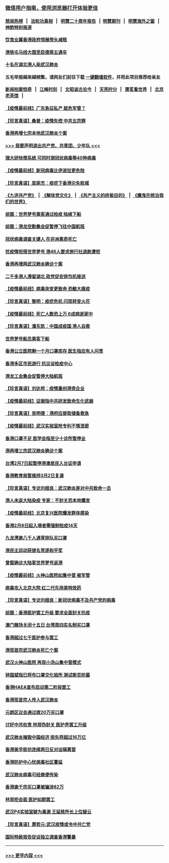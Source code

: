 ### [微信用户指南，使用浏览器打开体验更佳](https://github.com/gfw-breaker/banned-news1/blob/master/indexes/wechat-guide.md?t=0)
#### [禁闻热榜](热点新闻.md?t=0)  &nbsp;&nbsp;|&nbsp;&nbsp; [法轮功真相](https://github.com/gfw-breaker/truth/blob/master/README.md?t=0) &nbsp;&nbsp;|&nbsp;&nbsp; [明慧二十周年报告](https://github.com/gfw-breaker/mh-reports/blob/master/README.md?t=0) &nbsp;&nbsp;|&nbsp;&nbsp;[明慧期刊](https://github.com/gfw-breaker/mh-qikan) &nbsp;&nbsp;|&nbsp;&nbsp; [明慧海外之窗](https://github.com/gfw-breaker/mh-news/blob/master/README.md?t=0) &nbsp;&nbsp;|&nbsp;&nbsp; [神韵特别报道](https://github.com/gfw-breaker/mh-news/blob/master/shenyun.md?t=0)
#### [饮食业冀香港政府领展带头减租](../pages/nsc415/n11864876.md?t=02131244) 
#### [港铁屯马线大围至启德周五通车](../pages/nsc415/n11864842.md?t=02131244) 
#### [十名在湖北港人染武汉肺炎](../pages/nsc415/n11864807.md?t=02131244) 
#### 五毛举报越来越频繁，请网友们前往下载 [一键翻墙软件](https://github.com/gfw-breaker/ssr-accounts)，并将此项目推荐给亲友
#### [新闻拍案惊奇](https://github.com/gfw-breaker/banned-news1/blob/master/pages/link4.md) &nbsp;&nbsp;|&nbsp;&nbsp; [江峰时刻](https://github.com/gfw-breaker/banned-news1/blob/master/pages/link4.md) &nbsp;&nbsp;|&nbsp;&nbsp; [文昭谈古论今](https://github.com/gfw-breaker/banned-news1/blob/master/pages/link4.md) &nbsp;&nbsp;|&nbsp;&nbsp; [天亮时分](https://github.com/gfw-breaker/banned-news1/blob/master/pages/link4.md) &nbsp;&nbsp;|&nbsp;&nbsp; [萧茗看世界](https://github.com/gfw-breaker/banned-news1/blob/master/pages/link4.md) &nbsp;&nbsp;|&nbsp;&nbsp; [北京老茶馆](https://github.com/gfw-breaker/banned-news1/blob/master/pages/link4.md) &nbsp;&nbsp;|&nbsp;&nbsp; 
#### [【疫情最前线】广东急征私产 趁危军管？](../pages/nsc415/n11864205.md?t=02131244) 
#### [【珍言真语】桑普：疫情失控 中共五宗罪](../pages/nsc415/n11864157.md?t=02131244) 
#### [香港再增七宗本地武汉肺炎个案](../pages/nsc415/n11862405.md?t=02131244) 
#### [>>> 我要声明退出共产党、共青团、少年队 <<<](https://github.com/begood0513/goodnews/blob/master/quit/letter.md) 
#### [理大研快筛系统 可同时测冠状病毒等40种病毒](../pages/nsc415/n11862376.md?t=02131244) 
#### [【疫情最前线】新冠病毒比伊波拉更危险](../pages/nsc415/n11862199.md?t=02131244) 
#### [【珍言真语】梁家杰：疫症下香港沦失败城](../pages/nsc415/n11861588.md?t=02131244) 
#### [《九评共产党》](https://github.com/begood0513/9ping.md/blob/master/README.md) &nbsp;|&nbsp; [《解体党文化》](../../../../jtdwh.md/blob/master/README.md)  &nbsp;|&nbsp; [《共产主义的终极目的》](../../../../gczydzjmd.md/blob/master/README.md) &nbsp;|&nbsp; [《魔鬼在统治我们的世界》](../../../../mgztzwmdsj.md/blob/master/README.md) 
#### [组图：世界梦号乘客通过检疫 陆续下船](../pages/nsc415/n11858302.md?t=02131244) 
#### [组图：港龙空勤集会促暂停飞往中国航班](../pages/nsc415/n11858190.md?t=02131244) 
#### [冠状病毒调查关键人 在非洲离奇死亡](../pages/nsc415/n11859798.md?t=02131244) 
#### [忧疫情拒搭世界梦号 港46人要求旅行社退款遭拒](../pages/nsc415/n11859849.md?t=02131244) 
#### [香港再增两武汉肺炎确诊个案](../pages/nsc415/n11859833.md?t=02131244) 
#### [二千多港人滞留湖北 政党促安排包机接送](../pages/nsc415/n11859831.md?t=02131244) 
#### [【疫情最前线】病毒突变更致命 恐酿大瘟疫](../pages/nsc415/n11859604.md?t=02131244) 
#### [【珍言真语】黎明：疫症危机 闪现转变火花](../pages/nsc415/n11859199.md?t=02131244) 
#### [【疫情最前线】死亡人数恐上万 6成病逝家中](../pages/nsc415/n11856687.md?t=02131244) 
#### [【珍言真语】潘东凯：中国成疫国 港人自救](../pages/nsc415/n11856962.md?t=02131244) 
#### [世界梦号船员乘客下船](../pages/nsc415/n11856883.md?t=02131244) 
#### [香港公立医院剩一个月口罩库存 医生指应有人问责](../pages/nsc415/n11856875.md?t=02131244) 
#### [香港多区市民游行 抗议设检疫中心](../pages/nsc415/n11856866.md?t=02131244) 
#### [港龙工会集会促暂停大陆航班](../pages/nsc415/n11856840.md?t=02131244) 
#### [【珍言真语】刘达邦：疫情重创港资企业](../pages/nsc415/n11854274.md?t=02131244) 
#### [【疫情最前线】证据指中共研发致命生化武器](../pages/nsc415/n11853087.md?t=02131244) 
#### [【珍言真语】吴明德：港府应提取储备救急](../pages/nsc415/n11852734.md?t=02131244) 
#### [【疫情最前线】武汉实验室抢专利不慎泄密](../pages/nsc415/n11850310.md?t=02131244) 
#### [香港口罩不足 医学会指至少十诊所暂停业](../pages/nsc415/n11850301.md?t=02131244) 
#### [港再增三宗武汉肺炎确诊个案](../pages/nsc415/n11850328.md?t=02131244) 
#### [台湾2月7日起暂停港澳居民入台证申请](../pages/nsc415/n11850304.md?t=02131244) 
#### [香港教育局暂维持3月2日复课](../pages/nsc415/n11850260.md?t=02131244) 
#### [【珍言真语】专访刘细良：武汉肺炎是对中共致命一击](../pages/nsc415/n11849934.md?t=02131244) 
#### [港人未返大陆染疫 专家：不封关恐本地爆发](../pages/nsc415/n11848021.md?t=02131244) 
#### [【疫情最前线】北京复兴医院爆发群体感染](../pages/nsc415/n11847626.md?t=02131244) 
#### [香港2月8日起入境者需强制检疫14天](../pages/nsc415/n11847658.md?t=02131244) 
#### [九龙湾逾八千人通宵排队买口罩](../pages/nsc415/n11847647.md?t=02131244) 
#### [港民主运动获提名竞逐和平奖](../pages/nsc415/n11847633.md?t=02131244) 
#### [曾载确诊大陆客世界梦号返港](../pages/nsc415/n11847608.md?t=02131244) 
#### [【疫情最前线】火神山医院如集中营 被军管](../pages/nsc415/n11847524.md?t=02131244) 
#### [病毒攻入北京大院 红二代先用美特效药](../pages/nsc415/n11847427.md?t=02131244) 
#### [【珍言真语】专访刘细良：新冠状病毒不及共产党的病毒](../pages/nsc415/n11847164.md?t=02131244) 
#### [组图：香港医护罢工升级 要求全面封关抗疫](../pages/nsc415/n11844107.md?t=02131244) 
#### [澳门赌场关闭十五日 台湾周四实名制买口罩](../pages/nsc415/n11845083.md?t=02131244) 
#### [香港超过七千医护参与罢工](../pages/nsc415/n11845051.md?t=02131244) 
#### [港现首宗武汉肺炎死亡个案](../pages/nsc415/n11844998.md?t=02131244) 
#### [武汉火神山医院 再现小汤山集中营模式](../pages/nsc415/n11844763.md?t=02131244) 
#### [钟国斌指已将布口罩交化验所 测试能否防菌](../pages/nsc415/n11842783.md?t=02131244) 
#### [香港HAEA宣布启动第二阶段罢工](../pages/nsc415/n11842723.md?t=02131244) 
#### [香港现首宗人传人武汉肺炎](../pages/nsc415/n11842766.md?t=02131244) 
#### [元朗区议会通过拨20万买口罩](../pages/nsc415/n11842754.md?t=02131244) 
#### [讨好中共权贵 林郑伪封关 医护界罢工升级](../pages/nsc415/n11842359.md?t=02131244) 
#### [武汉肺炎摧毁中国经济 损失将超过16万亿](../pages/nsc415/n11839723.md?t=02131244) 
#### [香港美孚街坊连续两日反对设隔离营](../pages/nsc415/n11839962.md?t=02131244) 
#### [香港防护中心忧病毒社区蔓延](../pages/nsc415/n11839933.md?t=02131244) 
#### [武汉肺炎病毒可经粪便传染](../pages/nsc415/n11839939.md?t=02131244) 
#### [香港逾千宗买口罩被骗涉82万](../pages/nsc415/n11839914.md?t=02131244) 
#### [林郑拒会面 医护如期罢工](../pages/nsc415/n11839892.md?t=02131244) 
#### [武汉P4实验室疑为毒源 王延轶所长上位疑云](../pages/nsc415/n11835543.md?t=02131244) 
#### [【珍言真语】萧若元:武汉疫情或令中共亡党](../pages/nsc415/n11829394.md?t=02131244) 
#### [国际特赦报告促设独立调查香港警暴](../pages/nsc415/n11833845.md?t=02131244) 

----
#### [ >>> 更早内容 <<< ](../indexes/nsc415-earlier.md)
